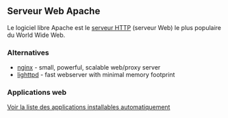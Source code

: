 ## Serveur Web Apache

Le logiciel libre Apache est le [serveur HTTP](https://fr.wikipedia.org/wiki/Serveur_HTTP) (serveur Web) le plus populaire du World Wide Web.

### Alternatives
  * [nginx](http://packages.debian.org/wheezy/nginx) - small, powerful, scalable web/proxy server
  * [lighttpd](http://packages.debian.org/wheezy/lighttpd) - fast webserver with minimal memory footprint


### Applications web

[Voir la liste des applications installables automatiquement](applications/README.md)